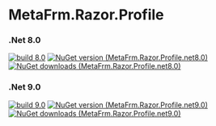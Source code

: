 # MetaFrm.Razor.Profile

### .Net 8.0
[![build 8.0](https://github.com/MetaFrm/MetaFrm.Razor.Profile/actions/workflows/build_8.0.yml/badge.svg)](https://github.com/MetaFrm/MetaFrm.Razor.Profile/actions/workflows/build_8.0.yml)
[![NuGet version (MetaFrm.Razor.Profile.net8.0)](https://img.shields.io/nuget/v/MetaFrm.Razor.Profile.net8.0)](https://www.nuget.org/packages/MetaFrm.Razor.Profile.net8.0/)
[![NuGet downloads (MetaFrm.Razor.Profile.net8.0)](https://img.shields.io/nuget/dt/MetaFrm.Razor.Profile.net8.0)](https://www.nuget.org/packages/MetaFrm.Razor.Profile.net8.0/)
### .Net 9.0
[![build 9.0](https://github.com/MetaFrm/MetaFrm.Razor.Profile/actions/workflows/build_9.0.yml/badge.svg)](https://github.com/MetaFrm/MetaFrm.Razor.Profile/actions/workflows/build_9.0.yml)
[![NuGet version (MetaFrm.Razor.Profile.net9.0)](https://img.shields.io/nuget/v/MetaFrm.Razor.Profile.net9.0)](https://www.nuget.org/packages/MetaFrm.Razor.Profile.net9.0/)
[![NuGet downloads (MetaFrm.Razor.Profile.net9.0)](https://img.shields.io/nuget/dt/MetaFrm.Razor.Profile.net9.0)](https://www.nuget.org/packages/MetaFrm.Razor.Profile.net9.0/)